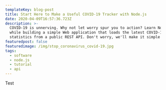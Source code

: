 ```yaml
---
templateKey: blog-post
title: Start Here to Make a Useful COVID-19 Tracker with Node.js
date: 2020-04-09T16:57:36.723Z
description: >-
  COVID-19 is unnerving. Why not let worry spur you to action? Learn Node.js
  while building a simple Web application that loads the latest COVID-19
  statistics from a public REST API. Don't worry, we'll make it simple and fun.
featuredpost: false
featuredimage: /img/stop_coronavirus_covid-19.jpg
tags:
  - software
  - node.js
  - tutorial
  - api
---
```

Test